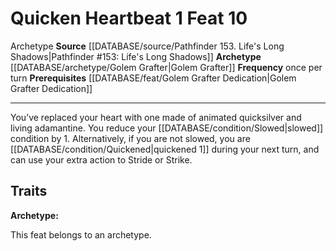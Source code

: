 ﻿---
actions: '[one-action]'
cost: null
element: null
feat: Quicken Heartbeat
frequency: once per turn
heighten_level: null
id: '1229'
level: '10'
name: Quicken Heartbeat
prerequisite: '[[DATABASE/feat/Golem Grafter Dedication|Golem Grafter Dedication]]'
rarity: Common
requirement: null
rus_type_level: null
school: null
source: '[[DATABASE/source/Pathfinder 153. Life''s Long Shadows|Pathfinder #153: Life''s
  Long Shadows]]'
subcategory: null
trait:
- '[[DATABASE/trait/Archetype|Archetype]]'
trigger: null
type: Feat

---
# Quicken Heartbeat <span class="action-icon">1</span> <span class="item-type">Feat 10</span>

<span class="item-trait">Archetype</span>
**Source** [[DATABASE/source/Pathfinder 153. Life's Long Shadows|Pathfinder #153: Life's Long Shadows]]
**Archetype** [[DATABASE/archetype/Golem Grafter|Golem Grafter]]
**Frequency** once per turn
**Prerequisites** [[DATABASE/feat/Golem Grafter Dedication|Golem Grafter Dedication]]

---
You’ve replaced your heart with one made of animated quicksilver and living adamantine. You reduce your [[DATABASE/condition/Slowed|slowed]] condition by 1. Alternatively, if you are not slowed, you are [[DATABASE/condition/Quickened|quickened 1]] during your next turn, and can use your extra action to Stride or Strike.

## Traits

**Archetype:**

This feat belongs to an archetype.